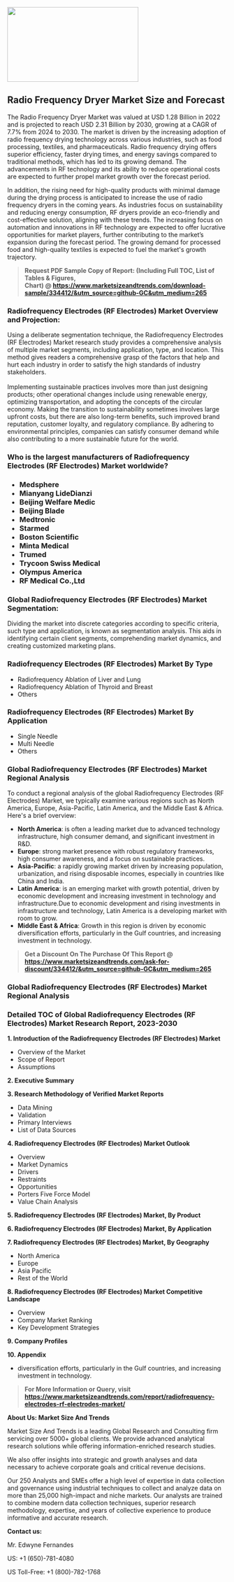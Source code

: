 <p><img class="alignnone size-medium wp-image-20088" src="https://ffe5etoiles.com/wp-content/uploads/2024/12/MST1-300x171.png" alt="" width="300" height="171" /></p><h2>Radio Frequency Dryer Market Size and Forecast</h2><p>The Radio Frequency Dryer Market was valued at USD 1.28 Billion in 2022 and is projected to reach USD 2.31 Billion by 2030, growing at a CAGR of 7.7% from 2024 to 2030. The market is driven by the increasing adoption of radio frequency drying technology across various industries, such as food processing, textiles, and pharmaceuticals. Radio frequency drying offers superior efficiency, faster drying times, and energy savings compared to traditional methods, which has led to its growing demand. The advancements in RF technology and its ability to reduce operational costs are expected to further propel market growth over the forecast period.</p><p>In addition, the rising need for high-quality products with minimal damage during the drying process is anticipated to increase the use of radio frequency dryers in the coming years. As industries focus on sustainability and reducing energy consumption, RF dryers provide an eco-friendly and cost-effective solution, aligning with these trends. The increasing focus on automation and innovations in RF technology are expected to offer lucrative opportunities for market players, further contributing to the market’s expansion during the forecast period. The growing demand for processed food and high-quality textiles is expected to fuel the market's growth trajectory.</p></p><blockquote id="" class=""><strong>Request PDF Sample Copy of Report: (Including Full TOC, List of Tables &amp; Figures, Chart)&nbsp;@&nbsp;<strong><a href="https://www.marketsizeandtrends.com/download-sample/334412/&utm_source=github-GC&utm_medium=265" target="_blank">https://www.marketsizeandtrends.com/download-sample/334412/&utm_source=github-GC&utm_medium=265</a></strong></strong></blockquote><h3 id="" class="">Radiofrequency Electrodes (RF Electrodes) Market&nbsp;Overview and Projection:</h3><p id="" class="">Using a deliberate segmentation technique, the Radiofrequency Electrodes (RF Electrodes) Market research study provides a comprehensive analysis of multiple market segments, including application, type, and location. This method gives readers a comprehensive grasp of the factors that help and hurt each industry in order to satisfy the high standards of industry stakeholders. <br /> <br />Implementing sustainable practices involves more than just designing products; other operational changes include using renewable energy, optimizing transportation, and adopting the concepts of the circular economy. Making the transition to sustainability sometimes involves large upfront costs, but there are also long-term benefits, such improved brand reputation, customer loyalty, and regulatory compliance. By adhering to environmental principles, companies can satisfy consumer demand while also contributing to a more sustainable future for the world.</p><h3 id="" class="">Who is the largest manufacturers of&nbsp;Radiofrequency Electrodes (RF Electrodes) Market worldwide?</h3><h3 class=""><p><ul><li>Medsphere </li><li> Mianyang LideDianzi </li><li> Beijing Welfare Medic </li><li> Beijing Blade </li><li> Medtronic </li><li> Starmed </li><li> Boston Scientific </li><li> Minta Medical </li><li> Trumed </li><li> Trycoon Swiss Medical </li><li> Olympus America </li><li> RF Medical Co.,Ltd</li></ul></p></h3><h3 id="" class="">Global&nbsp;Radiofrequency Electrodes (RF Electrodes) Market Segmentation:</h3><p id="" class="">Dividing the market into discrete categories according to specific criteria, such type and application, is known as segmentation analysis. This aids in identifying certain client segments, comprehending market dynamics, and creating customized marketing plans.</p><h3 id="" class="">Radiofrequency Electrodes (RF Electrodes) Market&nbsp;By Type</h3><p><p><ul><li>Radiofrequency Ablation of Liver and Lung</li><li> Radiofrequency Ablation of Thyroid and Breast</li><li> Others</p></li></ul></p></p><h3 id="" class="">Radiofrequency Electrodes (RF Electrodes) Market&nbsp;By Application</h3><p class=""><p><ul><li>Single Needle</li><li> Multi Needle</li><li> Others</li></ul></p></p><h3 id="" class="">Global Radiofrequency Electrodes (RF Electrodes) Market Regional Analysis</h3><p id="" class="">To conduct a regional analysis of the global Radiofrequency Electrodes (RF Electrodes) Market, we typically examine various regions such as North America, Europe, Asia-Pacific, Latin America, and the Middle East &amp; Africa. Here's a brief overview:</p><ul><li><strong>North America</strong>: is often a leading market due to advanced technology infrastructure, high consumer demand, and significant investment in R&amp;D.</li><li><strong>Europe</strong>: strong market presence with robust regulatory frameworks, high consumer awareness, and a focus on sustainable practices.</li><li><strong>Asia-Pacific</strong>: a rapidly growing market driven by increasing population, urbanization, and rising disposable incomes, especially in countries like China and India.</li><li><strong>Latin America</strong>: is an emerging market with growth potential, driven by economic development and increasing investment in technology and infrastructure.Due to economic development and rising investments in infrastructure and technology, Latin America is a developing market with room to grow.</li><li><strong>Middle East &amp; Africa</strong>: Growth in this region is driven by economic diversification efforts, particularly in the Gulf countries, and increasing investment in technology.</li></ul><blockquote id="" class=""><strong>Get a Discount On The Purchase Of This Report @ <strong><a href="https://www.marketsizeandtrends.com/ask-for-discount/334412/&utm_source=github-GC&utm_medium=265" target="_blank">https://www.marketsizeandtrends.com/ask-for-discount/334412/&utm_source=github-GC&utm_medium=265</a></strong></strong></blockquote><h3 id="" class="">Global Radiofrequency Electrodes (RF Electrodes) Market Regional Analysis</h3><h3 id="" class="">Detailed TOC of Global Radiofrequency Electrodes (RF Electrodes) Market Research Report, 2023-2030</h3><p id="" class=""><strong>1. Introduction of the Radiofrequency Electrodes (RF Electrodes) Market</strong></p><ul><li>Overview of the Market</li><li>Scope of Report</li><li>Assumptions</li></ul><p id="" class=""><strong>2. Executive Summary</strong></p><p id="" class=""><strong>3. Research Methodology of Verified Market Reports</strong></p><ul><li>Data Mining</li><li>Validation</li><li>Primary Interviews</li><li>List of Data Sources</li></ul><p id="" class=""><strong>4. Radiofrequency Electrodes (RF Electrodes) Market Outlook</strong></p><ul><li>Overview</li><li>Market Dynamics</li><li>Drivers</li><li>Restraints</li><li>Opportunities</li><li>Porters Five Force Model</li><li>Value Chain Analysis</li></ul><p id="" class=""><strong>5. Radiofrequency Electrodes (RF Electrodes) Market, By Product</strong></p><p id="" class=""><strong>6. Radiofrequency Electrodes (RF Electrodes) Market, By Application</strong></p><p id="" class=""><strong>7. Radiofrequency Electrodes (RF Electrodes) Market, By Geography</strong></p><ul><li>North America</li><li>Europe</li><li>Asia Pacific</li><li>Rest of the World</li></ul><p id="" class=""><strong>8. Radiofrequency Electrodes (RF Electrodes) Market Competitive Landscape</strong></p><ul><li>Overview</li><li>Company Market Ranking</li><li>Key Development Strategies</li></ul><p id="" class=""><strong>9. Company Profiles</strong></p><p id="" class=""><strong>10. Appendix</strong></p><ul><li>diversification efforts, particularly in the Gulf countries, and increasing investment in technology.</li></ul><blockquote id="" class=""><strong>For More Information or Query, visit <strong><strong><a href="https://www.marketsizeandtrends.com/report/radiofrequency-electrodes-rf-electrodes-market/" target="_blank">https://www.marketsizeandtrends.com/report/radiofrequency-electrodes-rf-electrodes-market/</a></strong></strong></strong></blockquote><p id="" class=""><strong>About Us: Market Size And Trends</strong></p><p id="" class="">Market Size And Trends is a leading Global Research and Consulting firm servicing over 5000+ global clients. We provide advanced analytical research solutions while offering information-enriched research studies.</p><p id="" class="">We also offer insights into strategic and growth analyses and data necessary to achieve corporate goals and critical revenue decisions.</p><p id="" class="">Our 250 Analysts and SMEs offer a high level of expertise in data collection and governance using industrial techniques to collect and analyze data on more than 25,000 high-impact and niche markets. Our analysts are trained to combine modern data collection techniques, superior research methodology, expertise, and years of collective experience to produce informative and accurate research.</p><p id="" class=""><strong>Contact us:</strong></p><p id="" class="">Mr. Edwyne Fernandes</p><p id="" class="">US: +1 (650)-781-4080</p><p id="" class="">US Toll-Free: +1 (800)-782-1768</p>
